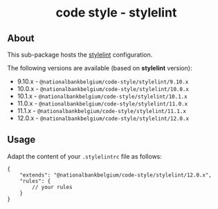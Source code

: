 <h1 align="center">
   code style - stylelint
</h1>

## About

This sub-package hosts the [stylelint](https://stylelint.io) configuration.

The following versions are available (based on **stylelint** version):

-   9.10.x - `@nationalbankbelgium/code-style/stylelint/9.10.x`
-   10.0.x - `@nationalbankbelgium/code-style/stylelint/10.0.x`
-   10.1.x - `@nationalbankbelgium/code-style/stylelint/10.1.x`
-   11.0.x - `@nationalbankbelgium/code-style/stylelint/11.0.x`
-   11.1.x - `@nationalbankbelgium/code-style/stylelint/11.1.x`
-   12.0.x - `@nationalbankbelgium/code-style/stylelint/12.0.x`

## Usage

Adapt the content of your `.stylelintrc` file as follows:

```text
{
	"extends": "@nationalbankbelgium/code-style/stylelint/12.0.x",
	"rules": {
		// your rules
	}
}
```
